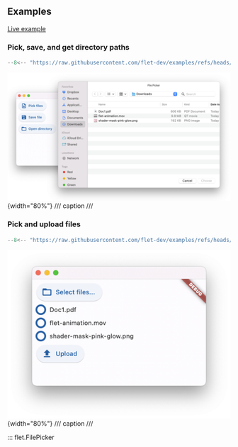 ## Examples

[Live example](https://flet-controls-gallery.fly.dev/utility/filepicker)

### Pick, save, and get directory paths

```python
--8<-- "https://raw.githubusercontent.com/flet-dev/examples/refs/heads/v1-docs/python/controls/file-picker/pick-save-and-get-directory-path.py"
```

![pick-save-and-get-directory-path](https://raw.githubusercontent.com/flet-dev/examples/v1-docs/python/controls/file-picker/media/pick-save-and-get-directory-path.png){width="80%"}
/// caption
///


### Pick and upload files

```python
--8<-- "https://raw.githubusercontent.com/flet-dev/examples/refs/heads/v1-docs/python/controls/file-picker/pick-and-upload.py"
```

![pick-and-upload](https://raw.githubusercontent.com/flet-dev/examples/v1-docs/python/controls/file-picker/media/pick-and-upload.png){width="80%"}
/// caption
///

::: flet.FilePicker
